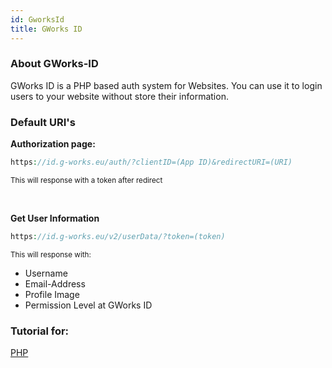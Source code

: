 ```yaml
---
id: GworksId
title: GWorks ID
---
```



### About GWorks-ID

GWorks ID is a PHP based auth system for Websites.
You can use it to login users to your website without store their information.


### Default URI's

__Authorization page:__

```php
https://id.g-works.eu/auth/?clientID=(App ID)&redirectURI=(URI) 
```
<small>This will response with a token after redirect</small>

<br>

__Get User Information__

```php
https://id.g-works.eu/v2/userData/?token=(token)

```
<small>This will response with:</small>

- Username
- Email-Address
- Profile Image
- Permission Level at GWorks ID

### Tutorial for:

[PHP](https://google.com)